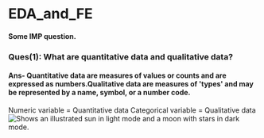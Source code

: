 # EDA_and_FE
#### Some IMP question.
### Ques(1): What are quantitative data and qualitative data?
#### Ans- Quantitative data are measures of values or counts and are expressed as numbers.Qualitative data are measures of 'types' and may be represented by a name, symbol, or a number code.
Numeric variable = Quantitative data
Categorical variable = Qualitative data    
<picture>
  <source media="(prefers-color-scheme: dark)" srcset="https://github.com/sudhich/EDA_and_FE/blob/main/Data-and-Statistical-data-Types-of-data.webp">
  <source media="(prefers-color-scheme: light)" srcset="https://github.com/sudhich/EDA_and_FE/blob/main/Data-and-Statistical-data-Types-of-data.webp">
  <img alt="Shows an illustrated sun in light mode and a moon with stars in dark mode." src="https://user-images.githubusercontent.com/25423296/163456779-a8556205-d0a5-45e2-ac17-42d089e3c3f8.png">
</picture>
